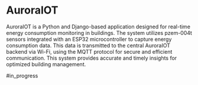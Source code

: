 # AuroraIOT
AuroraIOT is a Python and Django-based application designed for real-time energy consumption monitoring in buildings. The system utilizes pzem-004t sensors integrated with an ESP32 microcontroller to capture energy consumption data. This data is transmitted to the central AuroraIOT backend via Wi-Fi, using the MQTT protocol for secure and efficient communication. This system provides accurate and timely insights for optimized building management.

#in_progress
